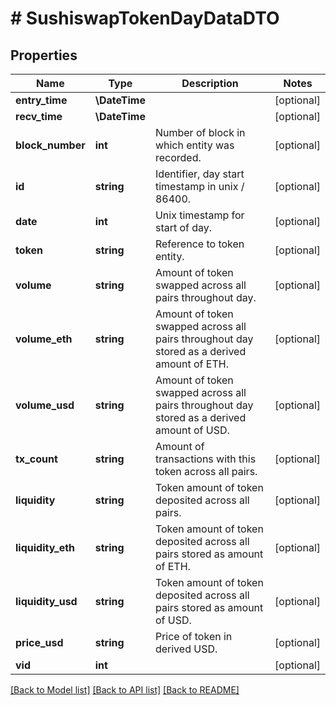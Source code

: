# # SushiswapTokenDayDataDTO

## Properties

Name | Type | Description | Notes
------------ | ------------- | ------------- | -------------
**entry_time** | **\DateTime** |  | [optional]
**recv_time** | **\DateTime** |  | [optional]
**block_number** | **int** | Number of block in which entity was recorded. | [optional]
**id** | **string** | Identifier, day start timestamp in unix / 86400. | [optional]
**date** | **int** | Unix timestamp for start of day. | [optional]
**token** | **string** | Reference to token entity. | [optional]
**volume** | **string** | Amount of token swapped across all pairs throughout day. | [optional]
**volume_eth** | **string** | Amount of token swapped across all pairs throughout day stored as a derived amount of ETH. | [optional]
**volume_usd** | **string** | Amount of token swapped across all pairs throughout day stored as a derived amount of USD. | [optional]
**tx_count** | **string** | Amount of transactions with this token across all pairs. | [optional]
**liquidity** | **string** | Token amount of token deposited across all pairs. | [optional]
**liquidity_eth** | **string** | Token amount of token deposited across all pairs stored as amount of ETH. | [optional]
**liquidity_usd** | **string** | Token amount of token deposited across all pairs stored as amount of USD. | [optional]
**price_usd** | **string** | Price of token in derived USD. | [optional]
**vid** | **int** |  | [optional]

[[Back to Model list]](../../README.md#models) [[Back to API list]](../../README.md#endpoints) [[Back to README]](../../README.md)

